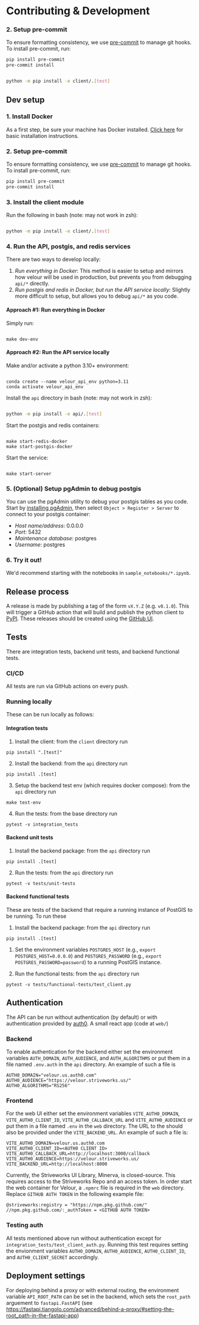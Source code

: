 # Contributing & Development

### 2. Setup pre-commit

To ensure formatting consistency, we use [pre-commit](https://pre-commit.com/) to manage git hooks. To install pre-commit, run:

```bash
pip install pre-commit
pre-commit install
```


```bash

python -m pip install -e client/.[test]

```


## Dev setup

### 1. Install Docker

As a first step, be sure your machine has Docker installed. [Click here](https://docs.docker.com/engine/install/) for basic installation instructions.

### 2. Setup pre-commit

To ensure formatting consistency, we use [pre-commit](https://pre-commit.com/) to manage git hooks. To install pre-commit, run:

```bash
pip install pre-commit
pre-commit install
```

### 3. Install the client module

Run the following in bash (note: may not work in zsh):

```bash

python -m pip install -e client/.[test]

```




### 4. Run the API, postgis, and redis services

There are two ways to develop locally:
1. *Run everything in Docker*: This method is easier to setup and mirrors how velour will be used in production, but prevents you from debugging `api/*` directly.
2. *Run postgis and redis in Docker, but run the API service locally*: Slightly more difficult to setup, but allows you to debug `api/*` as you code.

#### Approach #1: Run everything in Docker

Simply run:

```shell

make dev-env

```

#### Approach #2: Run the API service locally

Make and/or activate a python 3.10+ environment:

```shell

conda create --name velour_api_env python=3.11
conda activate velour_api_env

```

Install the `api` directory in bash (note: may not work in zsh):

```bash

python -m pip install -e api/.[test]

```

Start the postgis and redis containers:

```shell

make start-redis-docker
make start-postgis-docker

```

Start the service:

```shell

make start-server

```

### 5. (Optional) Setup pgAdmin to debug postgis

You can use the pgAdmin utility to debug your postgis tables as you code. Start by [installing pgAdmin](https://www.pgadmin.org/download/), then select `Object > Register > Server` to connect to your postgis container:
- *Host name/address*: 0.0.0.0
- *Port*: 5432
- *Maintenance database*: postgres
- *Username*: postgres


### 6. Try it out!
We'd recommend starting with the notebooks in `sample_notebooks/*.ipynb`.


## Release process

A release is made by publishing a tag of the form `vX.Y.Z` (e.g. `v0.1.0`). This will trigger a GitHub action that will build and publish the python client to [PyPI](https://pypi.org/project/velour-client/). These releases should be created using the [GitHub UI](https://github.com/Striveworks/velour/releases).

## Tests

There are integration tests, backend unit tests, and backend functional tests.

### CI/CD

All tests are run via GitHub actions on every push.

### Running locally

These can be run locally as follows:

#### Integration tests

1. Install the client: from the `client` directory run

```shell
pip install ".[test]"
```

2. Install the backend: from the `api` directory run

```shell
pip install .[test]
```

3. Setup the backend test env (which requires docker compose): from the `api` directory run

```shell
make test-env
```

4. Run the tests: from the base directory run

```shell
pytest -v integration_tests
```

#### Backend unit tests

1. Install the backend package: from the `api` directory run

```shell
pip install .[test]
```

2. Run the tests: from the `api` directory run

```shell
pytest -v tests/unit-tests
```

#### Backend functional tests

These are tests of the backend that require a running instance of PostGIS to be running. To run these

1. Install the backend package: from the `api` directory run

```shell
pip install .[test]
```

1. Set the environment variables `POSTGRES_HOST` (e.g., `export POSTGRES_HOST=0.0.0.0`) and `POSTGRES_PASSWORD` (e.g., `export POSTGRES_PASSWORD=password`) to a running PostGIS instance.

2. Run the functional tests: from the `api` directory run

```shell
pytest -v tests/functional-tests/test_client.py
```

## Authentication

The API can be run without authentication (by default) or with authentication provided by [auth0](https://auth0.com/). A small react app (code at `web/`)

### Backend

To enable authentication for the backend either set the environment variables `AUTH_DOMAIN`, `AUTH_AUDIENCE`, and `AUTH_ALGORITHMS` or put them in a file named `.env.auth` in the `api` directory. An example of such a file is

```
AUTH0_DOMAIN="velour.us.auth0.com"
AUTH0_AUDIENCE="https://velour.striveworks.us/"
AUTH0_ALGORITHMS="RS256"
```

### Frontend

For the web UI either set the environment variables `VITE_AUTH0_DOMAIN`, `VITE_AUTH0_CLIENT_ID`, `VITE_AUTH0_CALLBACK_URL` and `VITE_AUTH0_AUDIENCE` or put them in a file named `.env` in the `web` directory. The URL to the should also be provided under the `VITE_BACKEND_URL`.  An example of such a file is:

```
VITE_AUTH0_DOMAIN=velour.us.auth0.com
VITE_AUTH0_CLIENT_ID=<AUTH0 CLIENT ID>
VITE_AUTH0_CALLBACK_URL=http://localhost:3000/callback
VITE_AUTH0_AUDIENCE=https://velour.striveworks.us/
VITE_BACKEND_URL=http://localhost:8000
```

Currently, the Striveworks UI Library, Minerva, is closed-source.  This requires access to the Striveworks Repo and an access token.
In order start the web container for Velour, a `.npmrc` file is required in the `web` directory.  Replace `GITHUB AUTH TOKEN` in the following example file:

```
@striveworks:registry = "https://npm.pkg.github.com/"
//npm.pkg.github.com/:_authToken = <GITHUB AUTH TOKEN>
```

### Testing auth

All tests mentioned above run without authentication except for `integration_tests/test_client_auth.py`. Running this test requires setting the envionment variables `AUTH0_DOMAIN`, `AUTH0_AUDIENCE`, `AUTH0_CLIENT_ID`, and `AUTH0_CLIENT_SECRET` accordingly.

## Deployment settings

For deploying behind a proxy or with external routing, the environment variable `API_ROOT_PATH` can be set in the backend, which sets the `root_path` arguement to `fastapi.FastAPI` (see https://fastapi.tiangolo.com/advanced/behind-a-proxy/#setting-the-root_path-in-the-fastapi-app)
